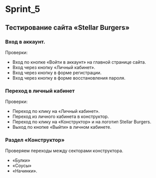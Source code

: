 # Sprint_5

## Тестирование сайта «Stellar Burgers»

### Вход в аккаунт.
Проверки:
- Вход по кнопке «Войти в аккаунт» на главной странице сайта.
- Вход через кнопку «Личный кабинет».
- Вход через кнопку в форме регистрации.
- Вход через кнопку в форме восстановления пароля.

### Переход в личный кабинет
Проверки:
- Переход по клику на «Личный кабинет».
- Переход из личного кабинета в конструктор.
- Переход по клику на «Конструктор» и на логотип Stellar Burgers.
- Выход по кнопке «Выйти» в личном кабинете.

### Раздел «Конструктор»
Проверяем переходы между секторами конструктора.
- «Булки»
- «Соусы»
- «Начинки».